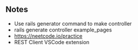 ## Notes
- Use rails generator command to make controller
- rails generate controller example_pages
- https://neetcode.io/practice
- REST Client VSCode extension